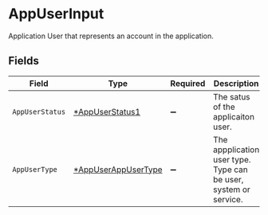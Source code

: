 # AppUserInput

Application User that represents an account in the application.


## Fields

| Field                                                            | Type                                                             | Required                                                         | Description                                                      |
| ---------------------------------------------------------------- | ---------------------------------------------------------------- | ---------------------------------------------------------------- | ---------------------------------------------------------------- |
| `AppUserStatus`                                                  | [*AppUserStatus1](../../models/shared/appuserstatus1.md)         | :heavy_minus_sign:                                               | The satus of the applicaiton user.                               |
| `AppUserType`                                                    | [*AppUserAppUserType](../../models/shared/appuserappusertype.md) | :heavy_minus_sign:                                               | The appplication user type. Type can be user, system or service. |